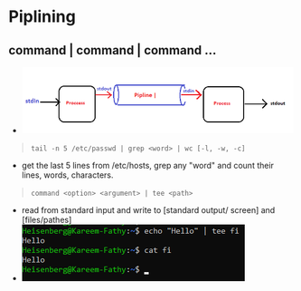 # Piplining

## command | command | command ...

- ![alt text](screens/image-16.png)

> ``tail -n 5 /etc/passwd | grep <word> | wc [-l, -w, -c]``
   - get the last 5 lines from /etc/hosts, grep any "word" and count their lines, words, characters.

> ``command <option> <argument> | tee <path>``    
   -  read from standard input and write to [standard output/ screen] and [files/pathes]
   - ![alt text](screens/image-17.png)